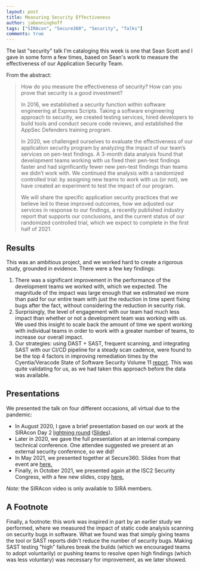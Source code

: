 ```yaml
---
layout: post
title: Measuring Security Effectiveness
author: jabenninghoff
tags: ["SIRAcon", "Secure360", "Security", "Talks"]
comments: true
---
```

The last "security" talk I'm cataloging this week is one that Sean Scott and I gave in some form a few times, based on Sean's work to measure the effectiveness of our Application Security Team.

From the abstract:

> How do you measure the effectiveness of security? How can you prove that security is a good investment?
>
> In 2016, we established a security function within software engineering at Express Scripts. Taking a software engineering approach to security, we created testing services, hired developers to build tools and conduct secure code reviews, and established the AppSec Defenders training program.
>
> In 2020, we challenged ourselves to evaluate the effectiveness of our application security program by analyzing the impact of our team’s services on pen-test findings. A 3-month data analysis found that development teams working with us fixed their pen-test findings faster and had significantly fewer new pen-test findings than teams we didn’t work with. We continued the analysis with a randomized controlled trial: by assigning new teams to work with us (or not), we have created an experiment to test the impact of our program.
>
> We will share the specific application security practices that we believe led to these improved outcomes, how we adjusted our services in response to our findings, a recently published industry report that supports our conclusions, and the current status of our randomized controlled trial, which we expect to complete in the first half of 2021.

## Results

This was an ambitious project, and we worked hard to create a rigorous study, grounded in evidence. There were a few key findings:

1. There was a significant improvement in the performance of the development teams we worked with, which we expected. The magnitude of the impact was large enough that we estimated we more than paid for our entire team with just the reduction in time spent fixing bugs after the fact, without considering the reduction in security risk.
1. Surprisingly, the level of engagement with our team had much less impact than whether or not a development team was working with us. We used this insight to scale back the amount of time we spent working with individual teams in order to work with a greater number of teams, to increase our overall impact.
1. Our strategies: using DAST + SAST, frequent scanning, and integrating SAST with our CI/CD pipeline for a steady scan cadence, were found to be the top 4 factors in improving remediation times by the Cyentia/Veracode State of Software Security Volume 11 [report](https://info.veracode.com/report-state-of-software-security-volume-11.html). This was quite validating for us, as we had taken this approach before the data was available.

## Presentations

We presented the talk on four different occasions, all virtual due to the pandemic:

- In August 2020, I gave a brief presentation based on our work at the SIRAcon Day 2 [lightning round](https://societyinforisk.org/SiRAcon-20#LR220) ([Slides](/assets/siracon-2020-lightning-round.pdf)).
- Later in 2020, we gave the full presentation at an internal company technical conference. One attendee suggested we present at an external security conference, so we did!
- In May 2021, we presented together at Secure360. Slides from that event are [here.](/assets/security-effectiveness-secure360-2021.pdf)
- Finally, in October 2021, we presented again at the ISC2 Security Congress, with a few new slides, copy [here.](/assets/security-effectiveness-isc2-2021.pdf)

*Note:* the SIRAcon video is only available to SIRA members.

## A Footnote

Finally, a footnote: this work was inspired in part by an earlier study we performed, where we measured the impact of static code analysis scanning on security bugs in software. What we found was that simply giving teams the tool or SAST reports didn't reduce the number of security bugs. Making SAST testing "high" failures break the builds (which we encouraged teams to adopt voluntarily) or pushing teams to resolve open high findings (which was less voluntary) was necessary for improvement, as we later showed.
